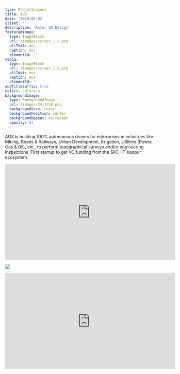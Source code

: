 ```yaml
---
type: ProjectLayout
title: AUS
date: '2019-02-02'
client: ''
description: 'Role: UX Design'
featuredImage:
  type: ImageBlock
  url: /images/screen 1 2.png
  altText: aus
  caption: Aus
  elementId: ''
media:
  type: ImageBlock
  url: /images/screen 1 2.png
  altText: aus
  caption: Aus
  elementId: ''
addTitleSuffix: true
colors: colors-a
backgroundImage:
  type: BackgroundImage
  url: /images/34_1750.png
  backgroundSize: cover
  backgroundPosition: center
  backgroundRepeat: no-repeat
  opacity: 44
---
```

AUS is building 100% autonomous drones for enterprises in industries like Mining, Roads & Railways, Urban Development, Irrigation, Utilities (Power, Gas & Oil), etc., to perform topographical surveys and/or engineering inspections. First startup to get VC funding from the SIIC-IIT Kanpur ecosystem.

<iframe width="560" height="315" src="https://www.youtube.com/embed/ITc0NNf-yfI?si=mFEJTjQcG8hzifiF" title="YouTube video player" frameborder="0" allow="accelerometer; autoplay; clipboard-write; encrypted-media; gyroscope; picture-in-picture; web-share" referrerpolicy="strict-origin-when-cross-origin" allowfullscreen></iframe>

![](/images/applications_usecase.gif)

<iframe width="560" height="315" src="https://www.youtube.com/embed/MDKx7OVQE7A?si=iw_l5Qp9ZA06VCQ6" title="YouTube video player" frameborder="0" allow="accelerometer; autoplay; clipboard-write; encrypted-media; gyroscope; picture-in-picture; web-share" referrerpolicy="strict-origin-when-cross-origin" allowfullscreen></iframe>

